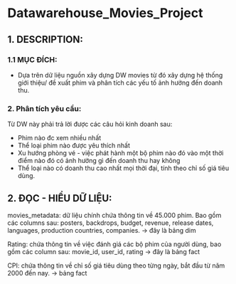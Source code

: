 # Datawarehouse_Movies_Project
## 1. DESCRIPTION:
### 1.1 MỤC ĐÍCH:  
- Dựa trên dữ liệu nguồn xây dựng DW movies từ đó xây dựng hệ thống giới thiệu/ đề xuất phim và phân tích các yếu tố ảnh hưởng đến doanh thu.
### 2. Phân tích yêu cầu:
Từ DW này phải trả lời được các câu hỏi kinh doanh sau:
- Phim nào đc xem nhiều nhất
- Thể loại phim nào được yêu thích nhất 
- Xu hướng phòng vé - việc phát hành một bộ phim nào đó vào một thời điểm nào đó có ảnh hưởng gì đến doanh thu hay không
- Thể loại nào có doanh thu cao nhất mọi thời đại, tính theo chỉ số giá tiêu dùng. 
## 2. ĐỌC - HIỂU DỮ LIỆU:
movies_metadata: dữ liệu chính chứa thông tin về 45.000 phim. Bao gồm các columns sau: posters, backdrops, budget, revenue, release dates, languages, production countries, companies. 
→ đây là bảng dim 

Rating: chứa thông tin về việc đánh giá các bộ phim của người dùng, bao gồm các column sau: movie_id, user_id, rating
→ đây là  bảng fact

CPI: chứa thông tin về chỉ số giá tiêu dùng theo từng ngày, bắt đầu từ năm 2000 đến nay. 
→ bảng fact


 
